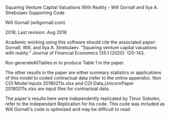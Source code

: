Squaring Venture Capital Valuations With Reality - Will Gornall and Ilya A. Strebulaev
Supporting Code

Will Gornall  (willgornall.com)

2018; Last revision: Aug 2018

Academic working using this software should cite the associated paper:
Gornall, Will, and Ilya A. Strebulaev. "Squaring venture capital valuations with reality." Journal of Financial Economics 135.1 (2020): 120-143.
 
Run generateAllTables.m to produce Table 1 in the paper. 

The other results in the paper are either summary statistics or applications of this model to coded contractual data (refer to the online appendix). 
Non COI Model Inputs 20180211s.xlsx and COI Data_UnicornPaper 20180211s.xlsx are input files for contractual data. 

The paper's results here were independently replicated by Timur Sobolev, refer to the Independant Replication for his code. This code was included as Will Gornall's code is optimized and may be difficult to read.
